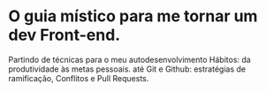 # O guia místico para me tornar um dev Front-end.
Partindo de técnicas para o meu autodesenvolvimento
Hábitos: da produtividade às metas pessoais.
até Git e Github: estratégias de ramificação, Conflitos e Pull Requests.
